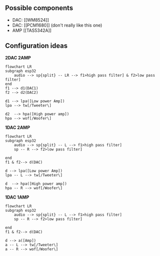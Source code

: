 ## Possible components
- DAC: [[WM8524]] 
- DAC: [[PCM1680]] (don't really like this one)
- AMP [[TAS5342A]]

## Configuration ideas

**2DAC 2AMP**

```mermaid
flowchart LR
subgraph esp32
	audio --> sp{split} -- LR --> f1>high pass filter] & f2>low pass filter] 
end
f1 --> d1(DAC1)
f2 --> d2(DAC2)

d1 --> lpa([Low power Amp])
lpa --> tw[/Tweeter\]

d2  --> hpa([High power amp])
hpa --> wof[/Woofer\]
```

**1DAC 2AMP**
```mermaid
flowchart LR
subgraph esp32
	audio --> sp{split} -- L --> f1>high pass filter] 
	sp -- R --> f2>low pass filter] 
	
end
f1 & f2--> d(DAC)

d --> lpa([Low power Amp])
lpa -- L --> tw[/Tweeter\]

d  --> hpa([High power amp])
hpa -- R --> wof[/Woofer\]
```
**1DAC 1AMP**
```mermaid
flowchart LR
subgraph esp32
	audio --> sp{split} -- L --> f1>high pass filter] 
	sp -- R --> f2>low pass filter] 
	
end
f1 & f2--> d(DAC)

d --> a([Amp])
a -- L --> tw[/Tweeter\]
a -- R --> wof[/Woofer\]
```

